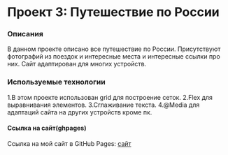 # Проект 3: Путешествие по России

### Описания
В данном проекте описано все путешествие по России. 
Присутствуют фотографий из поездок и интересные места и интересные ссылки про них. 
Сайт адаптирован для многих устройств.


### Используемые технологии
1.В этом проекте использован grid для построение сеток. 
2.Flex для выравнивания элементов. 
3.Сглаживание текста. 
4.@Media для адаптаций сайта на других устройств кроме пк.
  
#### Ссылка на сайт(ghpages)
Ссылка на мой сайт в GitHub Pages: [сайт](https://tynyshbayev.github.io/russian-travel/)


